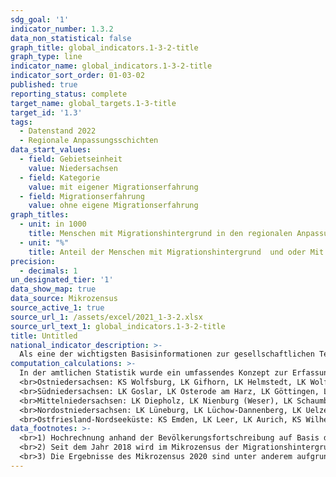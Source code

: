 ```yaml
---
sdg_goal: '1'
indicator_number: 1.3.2
data_non_statistical: false
graph_title: global_indicators.1-3-2-title
graph_type: line
indicator_name: global_indicators.1-3-2-title
indicator_sort_order: 01-03-02
published: true
reporting_status: complete
target_name: global_targets.1-3-title
target_id: '1.3'
tags:
  - Datenstand 2022
  - Regionale Anpassungsschichten
data_start_values:
  - field: Gebietseinheit
    value: Niedersachsen
  - field: Kategorie
    value: mit eigener Migrationserfahrung
  - field: Migrationserfahrung
    value: ohne eigene Migrationserfahrung
graph_titles:
  - unit: in 1000
    title: Menschen mit Migrationshintergrund in den regionalen Anpassungsschichten (in 1000)
  - unit: "%"
    title: Anteil der Menschen mit Migrationshintergrund  und oder Mit und ohne eigene Migrationserfahrung in den regionalen Anpassungsschichten an allen Menschen mit Migrationshintergrund (in Prozent)
precision:
  - decimals: 1
un_designated_tier: '1'
data_show_map: true
data_source: Mikrozensus
source_active_1: true
source_url_1: /assets/excel/2021_1-3-2.xlsx
source_url_text_1: global_indicators.1-3-2-title
title: Untitled
national_indicator_description: >-
  Als eine der wichtigsten Basisinformationen zur gesellschaftlichen Teilhabe beschreibt dieser Indikator den Einfluss der Migration auf die Gesellschaft. Das Konzept der „Bevölkerung mit Migrationshintergrund“ umfasst nicht nur die eigentliche Migration nach Deutschland, sondern schließt auch die Nachkommen der Zugewanderten ein. Die Unterscheidung nach Deutschen und Nichtdeutschen (vgl. Indikator 1.2.1) wird damit erweitert: Eine Person hat nach dem Mikrozensus einen Migrationshintergrund, wenn sie selbst oder mindestens ein Elternteil die deutsche Staatsangehörigkeit nicht durch Geburt besitzt. Die Definition umfasst im Einzelnen folgende Personen:<br> 1. zugewanderte und nicht zugewanderte Ausländer;<br>2. zugewanderte und nicht zugewanderte Eingebürgerte;<br> 3. (Spät-)Aussiedler;<br> 4. mit deutscher Staatsangehörigkeit geborene Nachkommen<br> Der Migrationshintergrund kann sich demnach auch ausschließlich aus den Eigenschaften der Eltern ableiten. Der Indikator untergliedert die Personen zusätzlich in Ausländerinnen und Ausländer, Spätaussiedlerinnen und Spätaussiedler und weitere Deutsche mit Migrationshintergrund.
computation_calculations: >-
  In der amtlichen Statistik wurde ein umfassendes Konzept zur Erfassung des Migrationshintergrundes erstmals mit dem Mikrozensus 2005 eingeführt. Dazu wurde zusätzlich eine Reihe von Fragen zur Migration aufgenommen, aus denen der Migrationshintergrund abgeleitet wird. Eine vollständige Übertragung auf andere Statistiken außerhalb des Mikrozensus ist aufgrund der Komplexität der Definition nicht möglich. Zur Bestimmung des Migrationshintergrundes wird (1.) nur die Zuwanderung auf das Gebiet der heutigen Bundesrepublik ab 1950 berücksichtigt, um den Großteil der Zuwanderung durch kriegsbedingte Vertreibung nicht einzubeziehen. Zudem werden (2.) auch die Nachkommen der Zugewanderten berücksichtigt, die bereits in der Bundesrepublik geboren wurden und (3.) wird für alle Ausländerinnen und Ausländer sowie für alle Eingebürgerten ein Migrationshintergrund unterstellt. In diesem Bericht wird für die dargestellten Jahre vor 2017 der Migrationshintergrund im engeren Sinne verwendet: Von den Deutschen mit Migrationshintergrund, die seit Geburt Deutsche sind, werden nur jene hinzugezählt, die mit ihren Eltern oder einem Elternteil im selben Haushalt leben. Nur dann liegt die für die Zuordnung entscheidende Elterninformation vor. Für alle Jahre nach 2016 wird der Migrationshintergrund im weiteren Sinne dargestellt: Der Migrationshintergrund im weiteren Sinne kann anhand der Zusatzfragen zum Migrationsstatus der nicht im Haushalt lebenden Eltern ab 2005 in vierjährigem Rhythmus und ab dem Jahr 2017 jährlich dargestellt werden.  <br>Ab Veröffentlichungsjahr 2021 wird zwischen Erst- und Endveröffentlichungen von Mikrozensusergebnissen unterschieden. Bei Erst- und Endergebnissen handelt es sich um zwei Ergebnisarten, die beide auf vollständig aufbereiteten und validierten Daten beruhen. Die Endergebnisse basieren im Gegensatz zu den Erstergebnissen auf einer höheren Anzahl befragter Haushalte. Dies ist dadurch bedingt, dass auch nach Ende eines Erhebungsjahres fehlende Haushalte nach Erinnerungen und/oder Mahnungen noch Auskunft geben. Dieses Datenmaterial wird zudem an einem aktualisierten Bevölkerungseckwert hochgerechnet. Durch den größeren Stichprobenumfang und die aktualisierte Hochrechnung können ggf. Abweichungen gegenüber den Erstergebnissen entstehen. Bei den hier für das Jahr 2022 veröffentlichten Daten handelt es sich um die Erstergebnisse.<br> Die Statistik wird auf Ebene der regionalen Anpassungsschichten des Mikrozensus ausgewiesen. Dies sind Zusammenfassungen mehrerer Gebietseinheiten, in denen insgesamt rund 500 000 Einwohnerinnen und Einwohner leben. Datenquelle ist der Mikrozensus.<br><br>Anpassungsschicht / Zusammengefasste Landkreise (LK) und kreisfreie Städte (KS):
  <br>Ostniedersachsen:	KS Wolfsburg, LK Gifhorn, LK Helmstedt, LK Wolfenbüttel, KS Braunschweig, KS Salzgitter, LK Peine
  <br>Südniedersachsen:	LK Goslar, LK Osterode am Harz, LK Göttingen, LK Northeim<br>Hannover, Landeshauptstadt	Hannover, Landeshauptstadt<br> Hannover, Umland	Hannover, Umland<br>Weser-Leine-Bergland LK Hameln-Pyrmont, LK Holzminden, LK Hildesheim
  <br>Mittelniedersachsen: LK Diepholz, LK Nienburg (Weser), LK Schaumburg<br>Nordniedersachsen LK Cuxhaven, LK Stade, LK Harburg, LK Osterholz, LK Rotenburg (Wümme)
  <br>Nordostniedersachsen: LK Lüneburg, LK Lüchow-Dannenberg, LK Uelzen, LK Celle, LK Heidekreis, LK Verden
  <br>Ostfriesland-Nordseeküste: KS Emden, LK Leer, LK Aurich, KS Wilhelmshaven, LK Friesland, LK Wittmund, LK Wesermarsch<br>Oldenburger Raum LK Ammerland, LK Cloppenburg, KS Delmenhorst, KS Oldenburg, LK Oldenburg<br>Westniedersachsen: KS Osnabrück, LK Osnabrück, LK Vechta, LK Emsland, LK Grafschaft Bentheim
data_footnotes: >-
  <br>1) Hochrechnung anhand der Bevölkerungsfortschreibung auf Basis des Zensus 2011. Die Hochrechnung für die Jahre vor 2011 sowie für bislang veröffentlichte Ergebnisse des Mikrozensus 2011-2013 basiert auf den fortgeschriebenen Ergebnissen der Volkszählung 1987. In 2016 erfolgte die Umstellung auf eine neue Mikrozensus-Stichprobe. Ab 2017 wird nur noch die Bevölkerung in Privathaushalten (ohne Gemeinschaftsunterkünfte) ausgewiesen. Dadurch ergibt sich jeweils eine eingeschränkte Vergleichbarkeit mit den Vorjahren.
  <br>2) Seit dem Jahr 2018 wird im Mikrozensus der Migrationshintergrund im weiteren Sinne jährlich berichtet. Die in der Tabelle ab dem Jahr 2018 abgebildeten Daten zum Migrationshintergrund entsprechen dem Migrationshintergrund im weiteren Sinne, bis 2017 wird der Migrationshintergrund im engeren Sinne abgebildet. Die Vergleichbarkeit ist dadurch eingeschränkt.
  <br>3) Die Ergebnisse des Mikrozensus 2020 sind unter anderem aufgrund methodischer Effekte im Rahmen einer Neugestaltung der Erhebung sowie insbesondere aufgrund der Folgen der Corona-Pandemie in Ihrer Datenqualität eingeschränkt. Auf die Verwendung dieser Ergebnisse wird daher verzichtet. Weitere Informationen zur methodischen Neugestaltung des Mikrozensus ab 2020 und zu den Auswirkungen der Neugestaltung und der Corona-Krise auf die Ergebnisse des Jahres 2020 finden Sie auf der  <a href="https://www.destatis.de/DE/Themen/Gesellschaft-Umwelt/Bevoelkerung/Haushalte-Familien/Methoden/mikrozensus-2020.html" target="_blank">Informationsseite des Statistischen Bundesamtes</a>
---
```

